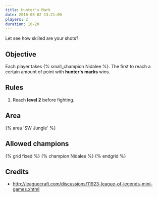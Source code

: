 ```yaml
---
title: Hunter's Mark
date: 2016-08-02 13:21:00
players: 2
duration: 10-20
---
```


Let see how skilled are your shots?

<!-- more -->

## Objective

Each player takes {% small_champion Nidalee %}. The first to reach a certain amount of point with **hunter's marks** wins.

## Rules

1. Reach **level 2** before fighting.

## Area

{% area 'SW Jungle' %}

## Allowed champions

{% grid fixed %}
{% champion Nidalee %}
{% endgrid %}

## Credits

- http://leaguecraft.com/discussions/11923-league-of-legends-mini-games.xhtml
